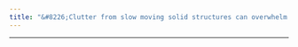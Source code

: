 ```yaml
---
title: "&#8226;Clutter from slow moving solid structures can overwhelm the small echoes from blood."
---
```

***

